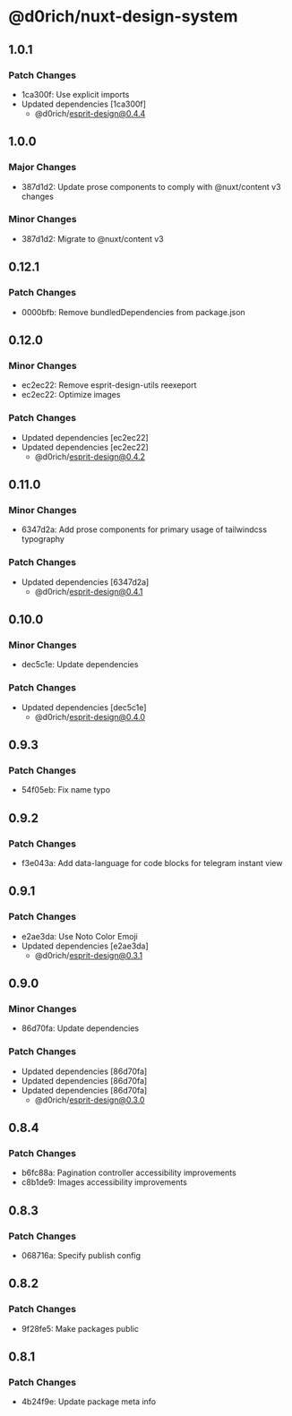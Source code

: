 # @d0rich/nuxt-design-system

## 1.0.1

### Patch Changes

- 1ca300f: Use explicit imports
- Updated dependencies [1ca300f]
  - @d0rich/esprit-design@0.4.4

## 1.0.0

### Major Changes

- 387d1d2: Update prose components to comply with @nuxt/content v3 changes

### Minor Changes

- 387d1d2: Migrate to @nuxt/content v3

## 0.12.1

### Patch Changes

- 0000bfb: Remove bundledDependencies from package.json

## 0.12.0

### Minor Changes

- ec2ec22: Remove esprit-design-utils reexeport
- ec2ec22: Optimize images

### Patch Changes

- Updated dependencies [ec2ec22]
- Updated dependencies [ec2ec22]
  - @d0rich/esprit-design@0.4.2

## 0.11.0

### Minor Changes

- 6347d2a: Add prose components for primary usage of tailwindcss typography

### Patch Changes

- Updated dependencies [6347d2a]
  - @d0rich/esprit-design@0.4.1

## 0.10.0

### Minor Changes

- dec5c1e: Update dependencies

### Patch Changes

- Updated dependencies [dec5c1e]
  - @d0rich/esprit-design@0.4.0

## 0.9.3

### Patch Changes

- 54f05eb: Fix name typo

## 0.9.2

### Patch Changes

- f3e043a: Add data-language for code blocks for telegram instant view

## 0.9.1

### Patch Changes

- e2ae3da: Use Noto Color Emoji
- Updated dependencies [e2ae3da]
  - @d0rich/esprit-design@0.3.1

## 0.9.0

### Minor Changes

- 86d70fa: Update dependencies

### Patch Changes

- Updated dependencies [86d70fa]
- Updated dependencies [86d70fa]
- Updated dependencies [86d70fa]
  - @d0rich/esprit-design@0.3.0

## 0.8.4

### Patch Changes

- b6fc88a: Pagination controller accessibility improvements
- c8b1de9: Images accessibility improvements

## 0.8.3

### Patch Changes

- 068716a: Specify publish config

## 0.8.2

### Patch Changes

- 9f28fe5: Make packages public

## 0.8.1

### Patch Changes

- 4b24f9e: Update package meta info
